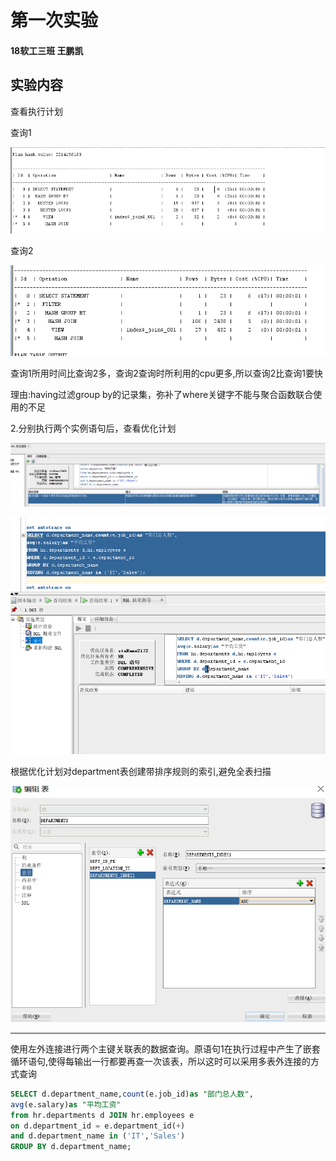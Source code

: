 # 第一次实验
#### 18软工三班 王鹏凯

## 实验内容

查看执行计划

查询1

![](pict4.png)

查询2

![](pict5.png)

查询1所用时间比查询2多，查询2查询时所利用的cpu更多,所以查询2比查询1要快

理由:having过滤group by的记录集，弥补了where关键字不能与聚合函数联合使用的不足

2.分别执行两个实例语句后，查看优化计划

![1](pict2.png)

![2](pict1.png)

根据优化计划对department表创建带排序规则的索引,避免全表扫描

![3](pict3.png)

----------------------------------------------------------------
使用左外连接进行两个主键关联表的数据查询。原语句1在执行过程中产生了嵌套循环语句,使得每输出一行都要再查一次该表，所以这时可以采用多表外连接的方式查询
```sql 
SELECT d.department_name,count(e.job_id)as "部门总人数",
avg(e.salary)as "平均工资"
from hr.departments d JOIN hr.employees e
on d.department_id = e.department_id(+)
and d.department_name in ('IT','Sales')
GROUP BY d.department_name;

